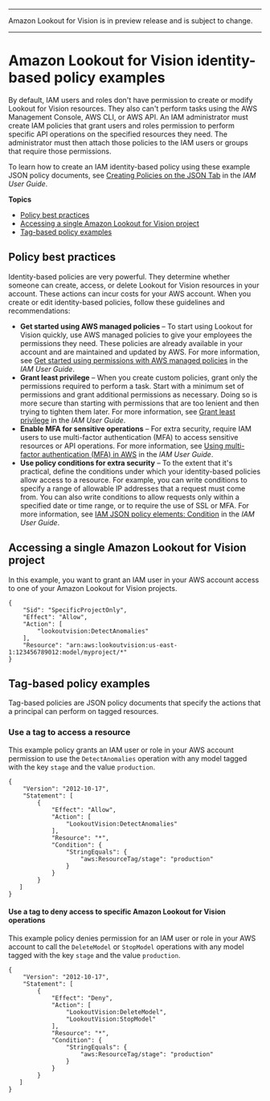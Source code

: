 --------

Amazon Lookout for Vision is in preview release and is subject to change\.

--------

# Amazon Lookout for Vision identity\-based policy examples<a name="security_iam_id-based-policy-examples"></a>

By default, IAM users and roles don't have permission to create or modify Lookout for Vision resources\. They also can't perform tasks using the AWS Management Console, AWS CLI, or AWS API\. An IAM administrator must create IAM policies that grant users and roles permission to perform specific API operations on the specified resources they need\. The administrator must then attach those policies to the IAM users or groups that require those permissions\.

To learn how to create an IAM identity\-based policy using these example JSON policy documents, see [Creating Policies on the JSON Tab](https://docs.aws.amazon.com/IAM/latest/UserGuide/access_policies_create.html#access_policies_create-json-editor) in the *IAM User Guide*\.

**Topics**
+ [Policy best practices](#security_iam_service-with-iam-policy-best-practices)
+ [Accessing a single Amazon Lookout for Vision project](#security_iam_id-based-policy-examples-project)
+ [Tag\-based policy examples](#tag-based-policy-examples)

## Policy best practices<a name="security_iam_service-with-iam-policy-best-practices"></a>

Identity\-based policies are very powerful\. They determine whether someone can create, access, or delete Lookout for Vision resources in your account\. These actions can incur costs for your AWS account\. When you create or edit identity\-based policies, follow these guidelines and recommendations:
+ **Get started using AWS managed policies** – To start using Lookout for Vision quickly, use AWS managed policies to give your employees the permissions they need\. These policies are already available in your account and are maintained and updated by AWS\. For more information, see [Get started using permissions with AWS managed policies](https://docs.aws.amazon.com/IAM/latest/UserGuide/best-practices.html#bp-use-aws-defined-policies) in the *IAM User Guide*\.
+ **Grant least privilege** – When you create custom policies, grant only the permissions required to perform a task\. Start with a minimum set of permissions and grant additional permissions as necessary\. Doing so is more secure than starting with permissions that are too lenient and then trying to tighten them later\. For more information, see [Grant least privilege](https://docs.aws.amazon.com/IAM/latest/UserGuide/best-practices.html#grant-least-privilege) in the *IAM User Guide*\.
+ **Enable MFA for sensitive operations** – For extra security, require IAM users to use multi\-factor authentication \(MFA\) to access sensitive resources or API operations\. For more information, see [Using multi\-factor authentication \(MFA\) in AWS](https://docs.aws.amazon.com/IAM/latest/UserGuide/id_credentials_mfa.html) in the *IAM User Guide*\.
+ **Use policy conditions for extra security** – To the extent that it's practical, define the conditions under which your identity\-based policies allow access to a resource\. For example, you can write conditions to specify a range of allowable IP addresses that a request must come from\. You can also write conditions to allow requests only within a specified date or time range, or to require the use of SSL or MFA\. For more information, see [IAM JSON policy elements: Condition](https://docs.aws.amazon.com/IAM/latest/UserGuide/reference_policies_elements_condition.html) in the *IAM User Guide*\.

## Accessing a single Amazon Lookout for Vision project<a name="security_iam_id-based-policy-examples-project"></a>

In this example, you want to grant an IAM user in your AWS account access to one of your Amazon Lookout for Vision projects\.

```
{
    "Sid": "SpecificProjectOnly",
    "Effect": "Allow",
    "Action": [
        "lookoutvision:DetectAnomalies"
    ],
    "Resource": "arn:aws:lookoutvision:us-east-1:123456789012:model/myproject/*"
}
```

## Tag\-based policy examples<a name="tag-based-policy-examples"></a>

Tag\-based policies are JSON policy documents that specify the actions that a principal can perform on tagged resources\. 

### Use a tag to access a resource<a name="tag-resource"></a>

This example policy grants an IAM user or role in your AWS account permission to use the `DetectAnomalies` operation with any model tagged with the key `stage` and the value `production`\. 

```
{ 
    "Version": "2012-10-17", 
    "Statement": [ 
        { 
            "Effect": "Allow", 
            "Action": [ 
                "LookoutVision:DetectAnomalies" 
            ], 
            "Resource": "*", 
            "Condition": {
                "StringEquals": {
                    "aws:ResourceTag/stage": "production" 
                } 
            } 
        } 
   ]
}
```

#### Use a tag to deny access to specific Amazon Lookout for Vision operations<a name="example-tag-operations"></a>

This example policy denies permission for an IAM user or role in your AWS account to call the `DeleteModel` or `StopModel` operations with any model tagged with the key `stage` and the value `production`\. 

```
{ 
    "Version": "2012-10-17", 
    "Statement": [ 
        { 
            "Effect": "Deny", 
            "Action": [ 
                "LookoutVision:DeleteModel",
                "LookoutVision:StopModel" 
            ], 
            "Resource": "*", 
            "Condition": {
                "StringEquals": {
                    "aws:ResourceTag/stage": "production" 
                } 
            } 
        } 
   ]
}
```
